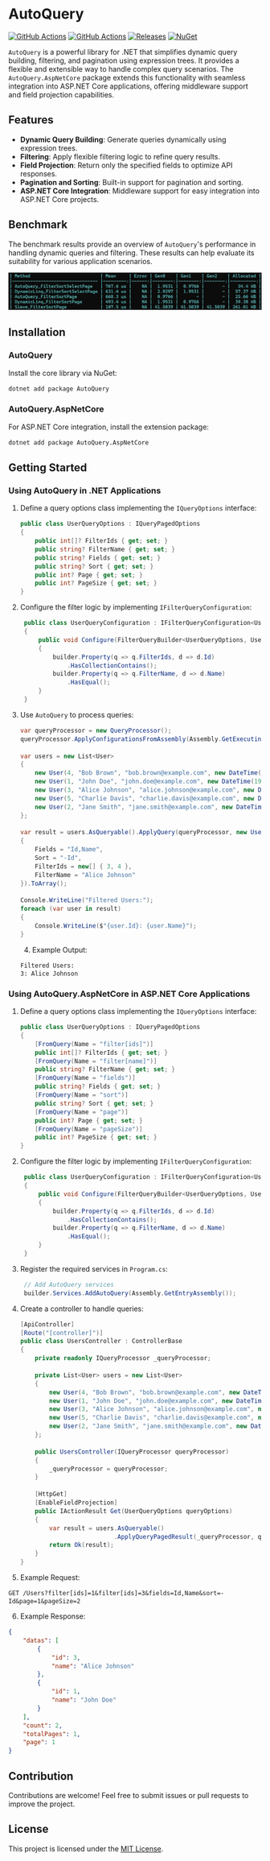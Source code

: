 # AutoQuery

[![GitHub Actions](https://github.com/willysoft/AutoQuery/workflows/build-debug/badge.svg)](https://github.com/willysoft/AutoQuery/actions) [![GitHub Actions](https://github.com/willysoft/AutoQuery/workflows/build-release/badge.svg)](https://github.com/willysoft/AutoQuery/actions) [![Releases](https://img.shields.io/github/v/release/willysoft/AutoQuery.svg)](https://github.com/willysoft/AutoQuery/releases) [![NuGet](https://img.shields.io/nuget/vpre/AutoQuery.svg)](https://www.nuget.org/packages/AutoQuery/)

`AutoQuery` is a powerful library for .NET that simplifies dynamic query building, filtering, and pagination using expression trees. It provides a flexible and extensible way to handle complex query scenarios. The `AutoQuery.AspNetCore` package extends this functionality with seamless integration into ASP.NET Core applications, offering middleware support and field projection capabilities.

## Features

- **Dynamic Query Building**: Generate queries dynamically using expression trees.
- **Filtering**: Apply flexible filtering logic to refine query results.
- **Field Projection**: Return only the specified fields to optimize API responses.
- **Pagination and Sorting**: Built-in support for pagination and sorting.
- **ASP.NET Core Integration**: Middleware support for easy integration into ASP.NET Core projects.

## Benchmark

The benchmark results provide an overview of `AutoQuery`'s performance in handling dynamic queries and filtering. These results can help evaluate its suitability for various application scenarios.

![](imgs/benchmarks.jpg)

## Installation

### AutoQuery

Install the core library via NuGet:

```bash
dotnet add package AutoQuery
```

### AutoQuery.AspNetCore

For ASP.NET Core integration, install the extension package:

```bash
dotnet add package AutoQuery.AspNetCore
```

## Getting Started

### Using AutoQuery in .NET Applications

1. Define a query options class implementing the `IQueryOptions` interface:
    ```csharp
    public class UserQueryOptions : IQueryPagedOptions
    {
        public int[]? FilterIds { get; set; }
        public string? FilterName { get; set; }
        public string? Fields { get; set; }
        public string? Sort { get; set; }
        public int? Page { get; set; }
        public int? PageSize { get; set; }
    }
    ```
2. Configure the filter logic by implementing `IFilterQueryConfiguration`:
   ```csharp
    public class UserQueryConfiguration : IFilterQueryConfiguration<UserQueryOptions, User>
    {
        public void Configure(FilterQueryBuilder<UserQueryOptions, User> builder)
        {
            builder.Property(q => q.FilterIds, d => d.Id)
                .HasCollectionContains();
            builder.Property(q => q.FilterName, d => d.Name)
                .HasEqual();
        }
    }
    ```
3. Use `AutoQuery` to process queries:
    ```csharp
    var queryProcessor = new QueryProcessor();
    queryProcessor.ApplyConfigurationsFromAssembly(Assembly.GetExecutingAssembly());
    
    var users = new List<User>
    {
        new User(4, "Bob Brown", "bob.brown@example.com", new DateTime(1988, 12, 30)),
        new User(1, "John Doe", "john.doe@example.com", new DateTime(1990, 1, 1)),
        new User(3, "Alice Johnson", "alice.johnson@example.com", new DateTime(1992, 8, 23)),
        new User(5, "Charlie Davis", "charlie.davis@example.com", new DateTime(1995, 3, 10)),
        new User(2, "Jane Smith", "jane.smith@example.com", new DateTime(1985, 5, 15)),
    };
    
    var result = users.AsQueryable().ApplyQuery(queryProcessor, new UserQueryOptions()
    {
        Fields = "Id,Name",
        Sort = "-Id",
        FilterIds = new[] { 3, 4 },
        FilterName = "Alice Johnson"
    }).ToArray();
    
    Console.WriteLine("Filtered Users:");
    foreach (var user in result)
    {
        Console.WriteLine($"{user.Id}: {user.Name}");
    }
    ```
    4. Example Output:
    ```plaintext
    Filtered Users:
    3: Alice Johnson
    ```

### Using AutoQuery.AspNetCore in ASP.NET Core Applications

1. Define a query options class implementing the `IQueryOptions` interface:
    ```csharp
    public class UserQueryOptions : IQueryPagedOptions
    {
        [FromQuery(Name = "filter[ids]")]
        public int[]? FilterIds { get; set; }
        [FromQuery(Name = "filter[name]")]
        public string? FilterName { get; set; }
        [FromQuery(Name = "fields")]
        public string? Fields { get; set; }
        [FromQuery(Name = "sort")]
        public string? Sort { get; set; }
        [FromQuery(Name = "page")]
        public int? Page { get; set; }
        [FromQuery(Name = "pageSize")]
        public int? PageSize { get; set; }
    }
    ```
2. Configure the filter logic by implementing `IFilterQueryConfiguration`:
   ```csharp
    public class UserQueryConfiguration : IFilterQueryConfiguration<UserQueryOptions, User>
    {
        public void Configure(FilterQueryBuilder<UserQueryOptions, User> builder)
        {
            builder.Property(q => q.FilterIds, d => d.Id)
                .HasCollectionContains();
            builder.Property(q => q.FilterName, d => d.Name)
                .HasEqual();
        }
    }
    ```
3. Register the required services in `Program.cs`:
   ```csharp
    // Add AutoQuery services
    builder.Services.AddAutoQuery(Assembly.GetEntryAssembly());
    ```
4. Create a controller to handle queries:
    ```csharp
    [ApiController]
    [Route("[controller]")]
    public class UsersController : ControllerBase
    {
        private readonly IQueryProcessor _queryProcessor;
    
        private List<User> users = new List<User>
        {
            new User(4, "Bob Brown", "bob.brown@example.com", new DateTime(1988, 12, 30)),
            new User(1, "John Doe", "john.doe@example.com", new DateTime(1990, 1, 1)),
            new User(3, "Alice Johnson", "alice.johnson@example.com", new DateTime(1992, 8, 23)),
            new User(5, "Charlie Davis", "charlie.davis@example.com", new DateTime(1995, 3, 10)),
            new User(2, "Jane Smith", "jane.smith@example.com", new DateTime(1985, 5, 15)),
        };
    
        public UsersController(IQueryProcessor queryProcessor)
        {
            _queryProcessor = queryProcessor;
        }
    
        [HttpGet]
        [EnableFieldProjection]
        public IActionResult Get(UserQueryOptions queryOptions)
        {
            var result = users.AsQueryable()
                              .ApplyQueryPagedResult(_queryProcessor, queryOptions);
            return Ok(result);
        }
    }
    ```
5. Example Request:
```http
GET /Users?filter[ids]=1&filter[ids]=3&fields=Id,Name&sort=-Id&page=1&pageSize=2
```
6. Example Response:
```json
{
    "datas": [
        {
            "id": 3,
            "name": "Alice Johnson"
        },
        {
            "id": 1,
            "name": "John Doe"
        }
    ],
    "count": 2,
    "totalPages": 1,
    "page": 1
}
```

## Contribution

Contributions are welcome! Feel free to submit issues or pull requests to improve the project.

## License

This project is licensed under the [MIT License](./LICENSE).
